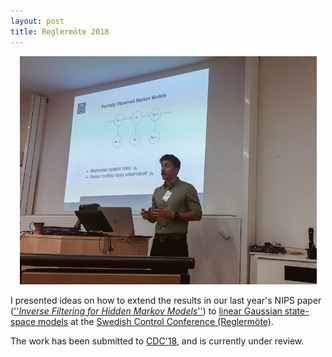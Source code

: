 ```yaml
---
layout: post
title: Reglermöte 2018
---
```

<p align="center">
    <img width="475" src="/img/robert_rm18.jpg">
</p>

I presented ideas on how to extend the results in our last year's NIPS paper ([''*Inverse
Filtering for Hidden Markov
Models*''](http://papers.nips.cc/paper/7008-inverse-filtering-for-hidden-markov-models))
to [linear Gaussian state-space
models](https://en.wikipedia.org/wiki/Kalman_filter#Underlying_dynamical_system_model) at
the [Swedish Control Conference
(Reglermöte)](https://www.kth.se/eecs/om-oss/konferenser-och-event/reglermotet/reglermote-2018-1.738055). 

The work has been submitted to [CDC'18](https://cdc2018.ieeecss.org), and is currently
under review.
